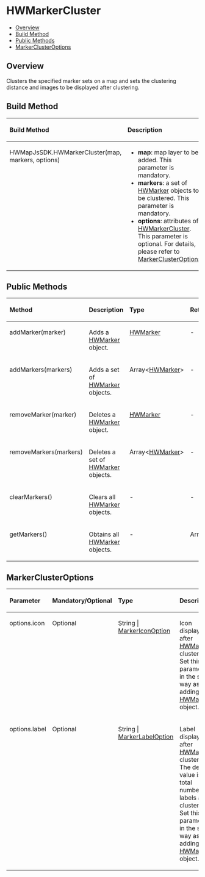 # HWMarkerCluster<a name="EN-US_TOPIC_0000001145860959"></a>

-   [Overview](#saffbc72739344d038610562032168656)
-   [Build Method](#s46a2f8013c4f4894a3885fc58c999d00)
-   [Public Methods](#scd2287c7674e42f0b510bd4652cc6dbc)
-   [MarkerClusterOptions](#sa9b7e975e868409fbafe25dec6e603ae)

## Overview<a name="saffbc72739344d038610562032168656"></a>

Clusters the specified marker sets on a map and sets the clustering distance and images to be displayed after clustering. 

## Build Method<a name="s46a2f8013c4f4894a3885fc58c999d00"></a>

<a name="tb1accdb43bc74edfb819353fad0bb5da"></a>
<table><thead align="left"><tr id="r996880471aef43e48d4db12106fb761c"><th class="cellrowborder" valign="top" width="50%" id="mcps1.1.3.1.1"><p id="aeb5271b5aad24f5bb23c7f5bd0b85d4b"><a name="aeb5271b5aad24f5bb23c7f5bd0b85d4b"></a><a name="aeb5271b5aad24f5bb23c7f5bd0b85d4b"></a><strong id="a0f5766932d424278a8f9acea61706d13"><a name="a0f5766932d424278a8f9acea61706d13"></a><a name="a0f5766932d424278a8f9acea61706d13"></a>Build Method</strong></p>
</th>
<th class="cellrowborder" valign="top" width="50%" id="mcps1.1.3.1.2"><p id="a1e35b71f53de4fad9dbd896b16b57625"><a name="a1e35b71f53de4fad9dbd896b16b57625"></a><a name="a1e35b71f53de4fad9dbd896b16b57625"></a><strong id="b676151343014"><a name="b676151343014"></a><a name="b676151343014"></a>Description</strong></p>
</th>
</tr>
</thead>
<tbody><tr id="r50637fb644c34b27ae23f8f5ca1f085f"><td class="cellrowborder" valign="top" width="50%" headers="mcps1.1.3.1.1 "><p id="abc8614897a904fa6a99bac96588c9fd9"><a name="abc8614897a904fa6a99bac96588c9fd9"></a><a name="abc8614897a904fa6a99bac96588c9fd9"></a>HWMapJsSDK.HWMarkerCluster(map, markers, options)</p>
</td>
<td class="cellrowborder" valign="top" width="50%" headers="mcps1.1.3.1.2 "><a name="u18e3d387b3434f2b8d44e566e6beeee2"></a><a name="u18e3d387b3434f2b8d44e566e6beeee2"></a><ul id="u18e3d387b3434f2b8d44e566e6beeee2"><li><strong id="b15149231153011"><a name="b15149231153011"></a><a name="b15149231153011"></a>map</strong>: map layer to be added. This parameter is mandatory.</li><li><strong id="b728017883117"><a name="b728017883117"></a><a name="b728017883117"></a>markers</strong>: a set of <a href="js-hwmarker.md">HWMarker</a> objects to be clustered. This parameter is mandatory. </li><li><strong id="b141695439312"><a name="b141695439312"></a><a name="b141695439312"></a>options</strong>: attributes of <a href="js-hwmarkercluster.md">HWMarkerCluster</a>. This parameter is optional. For details, please refer to <a href="#sa9b7e975e868409fbafe25dec6e603ae">MarkerClusterOptions</a>.</li></ul>
</td>
</tr>
</tbody>
</table>

## Public Methods<a name="scd2287c7674e42f0b510bd4652cc6dbc"></a>

<a name="tc92456bc91174d20b431199980ebb872"></a>
<table><thead align="left"><tr id="r468d66c42b0343f58fd97cef9a551a47"><th class="cellrowborder" valign="top" width="33%" id="mcps1.1.5.1.1"><p id="a074585f3ed6b4d25a7651db84e034bc9"><a name="a074585f3ed6b4d25a7651db84e034bc9"></a><a name="a074585f3ed6b4d25a7651db84e034bc9"></a><strong id="b169371835133218"><a name="b169371835133218"></a><a name="b169371835133218"></a>Method</strong></p>
</th>
<th class="cellrowborder" valign="top" width="26%" id="mcps1.1.5.1.2"><p id="ab666ba8497184a8b974eeb2c82ddac6c"><a name="ab666ba8497184a8b974eeb2c82ddac6c"></a><a name="ab666ba8497184a8b974eeb2c82ddac6c"></a><strong id="b496813753213"><a name="b496813753213"></a><a name="b496813753213"></a>Description</strong></p>
</th>
<th class="cellrowborder" valign="top" width="26.08%" id="mcps1.1.5.1.3"><p id="aa415d5bdbd4f48d18b015a0d9058ab03"><a name="aa415d5bdbd4f48d18b015a0d9058ab03"></a><a name="aa415d5bdbd4f48d18b015a0d9058ab03"></a><strong id="ab58958a5299b453ba980fbf19fa38508"><a name="ab58958a5299b453ba980fbf19fa38508"></a><a name="ab58958a5299b453ba980fbf19fa38508"></a>Type</strong></p>
</th>
<th class="cellrowborder" valign="top" width="14.92%" id="mcps1.1.5.1.4"><p id="a4d25ea9e43704aceb1b5729938f7ae49"><a name="a4d25ea9e43704aceb1b5729938f7ae49"></a><a name="a4d25ea9e43704aceb1b5729938f7ae49"></a><strong id="a5ffaf4d97ec64510b79979ef6004bffa"><a name="a5ffaf4d97ec64510b79979ef6004bffa"></a><a name="a5ffaf4d97ec64510b79979ef6004bffa"></a>Return Value</strong></p>
</th>
</tr>
</thead>
<tbody><tr id="r99bdb64f367a470087be9948cc7f9ab3"><td class="cellrowborder" valign="top" width="33%" headers="mcps1.1.5.1.1 "><p id="a56e61da523bb45f3af0efa76e90134e5"><a name="a56e61da523bb45f3af0efa76e90134e5"></a><a name="a56e61da523bb45f3af0efa76e90134e5"></a>addMarker(marker)</p>
</td>
<td class="cellrowborder" valign="top" width="26%" headers="mcps1.1.5.1.2 "><p id="a54fbca867d45402c9cff9f9597db9375"><a name="a54fbca867d45402c9cff9f9597db9375"></a><a name="a54fbca867d45402c9cff9f9597db9375"></a>Adds a <a href="js-hwmarker.md">HWMarker</a> object.</p>
</td>
<td class="cellrowborder" valign="top" width="26.08%" headers="mcps1.1.5.1.3 "><p id="a332d71a046d44084be1d17d19aff393e"><a name="a332d71a046d44084be1d17d19aff393e"></a><a name="a332d71a046d44084be1d17d19aff393e"></a><a href="js-hwmarker.md">HWMarker</a></p>
</td>
<td class="cellrowborder" valign="top" width="14.92%" headers="mcps1.1.5.1.4 "><p id="a91518013664b4dda99b78d87ff215f3d"><a name="a91518013664b4dda99b78d87ff215f3d"></a><a name="a91518013664b4dda99b78d87ff215f3d"></a>-</p>
</td>
</tr>
<tr id="rabe5e67e72974b1cb7d83380ddab6ec1"><td class="cellrowborder" valign="top" width="33%" headers="mcps1.1.5.1.1 "><p id="ae5503120fc4c49eaa08072fb77206795"><a name="ae5503120fc4c49eaa08072fb77206795"></a><a name="ae5503120fc4c49eaa08072fb77206795"></a>addMarkers(markers)</p>
</td>
<td class="cellrowborder" valign="top" width="26%" headers="mcps1.1.5.1.2 "><p id="a2211e56decf2421291bdc08858c28f3b"><a name="a2211e56decf2421291bdc08858c28f3b"></a><a name="a2211e56decf2421291bdc08858c28f3b"></a>Adds a set of <a href="js-hwmarker.md">HWMarker</a> objects.</p>
</td>
<td class="cellrowborder" valign="top" width="26.08%" headers="mcps1.1.5.1.3 "><p id="a6430998d1c814cbaaaacc311fb4b3f38"><a name="a6430998d1c814cbaaaacc311fb4b3f38"></a><a name="a6430998d1c814cbaaaacc311fb4b3f38"></a>Array&lt;<a href="js-hwmarker.md">HWMarker</a>&gt;</p>
</td>
<td class="cellrowborder" valign="top" width="14.92%" headers="mcps1.1.5.1.4 "><p id="a4255bd523b6449128ef0d8ef26e4052e"><a name="a4255bd523b6449128ef0d8ef26e4052e"></a><a name="a4255bd523b6449128ef0d8ef26e4052e"></a>-</p>
</td>
</tr>
<tr id="ra53ffa985092435984c2534c800f96ba"><td class="cellrowborder" valign="top" width="33%" headers="mcps1.1.5.1.1 "><p id="ae7fb0f1305dd42fabd64b5c83f38a610"><a name="ae7fb0f1305dd42fabd64b5c83f38a610"></a><a name="ae7fb0f1305dd42fabd64b5c83f38a610"></a>removeMarker(marker)</p>
</td>
<td class="cellrowborder" valign="top" width="26%" headers="mcps1.1.5.1.2 "><p id="a267d27b53f1d413e85ae23ff2301508a"><a name="a267d27b53f1d413e85ae23ff2301508a"></a><a name="a267d27b53f1d413e85ae23ff2301508a"></a>Deletes a <a href="js-hwmarker.md">HWMarker</a> object.</p>
</td>
<td class="cellrowborder" valign="top" width="26.08%" headers="mcps1.1.5.1.3 "><p id="ad075887c18394c4f87e0acd507343f3d"><a name="ad075887c18394c4f87e0acd507343f3d"></a><a name="ad075887c18394c4f87e0acd507343f3d"></a><a href="js-hwmarker.md">HWMarker</a></p>
</td>
<td class="cellrowborder" valign="top" width="14.92%" headers="mcps1.1.5.1.4 "><p id="a0d1ea23976cc4bab988c61ee38686947"><a name="a0d1ea23976cc4bab988c61ee38686947"></a><a name="a0d1ea23976cc4bab988c61ee38686947"></a>-</p>
</td>
</tr>
<tr id="r44fc9cea33db47f88a8ead3d223050a4"><td class="cellrowborder" valign="top" width="33%" headers="mcps1.1.5.1.1 "><p id="a0241d45716cf470a89e54123dde596b2"><a name="a0241d45716cf470a89e54123dde596b2"></a><a name="a0241d45716cf470a89e54123dde596b2"></a>removeMarkers(markers)</p>
</td>
<td class="cellrowborder" valign="top" width="26%" headers="mcps1.1.5.1.2 "><p id="ae9cf29b6eb3e4f8c8f80b0a6d207fd71"><a name="ae9cf29b6eb3e4f8c8f80b0a6d207fd71"></a><a name="ae9cf29b6eb3e4f8c8f80b0a6d207fd71"></a>Deletes a set of <a href="js-hwmarker.md">HWMarker</a> objects.</p>
</td>
<td class="cellrowborder" valign="top" width="26.08%" headers="mcps1.1.5.1.3 "><p id="a683ae8900e4240c5a66f02002ff97296"><a name="a683ae8900e4240c5a66f02002ff97296"></a><a name="a683ae8900e4240c5a66f02002ff97296"></a>Array&lt;<a href="js-hwmarker.md">HWMarker</a>&gt;</p>
</td>
<td class="cellrowborder" valign="top" width="14.92%" headers="mcps1.1.5.1.4 "><p id="ab0fd3d6af329471d974cce17fd052659"><a name="ab0fd3d6af329471d974cce17fd052659"></a><a name="ab0fd3d6af329471d974cce17fd052659"></a>-</p>
</td>
</tr>
<tr id="r9cbddbc4b2c9412e8890fd3e618c1e1f"><td class="cellrowborder" valign="top" width="33%" headers="mcps1.1.5.1.1 "><p id="abc1d1fd37c3845bcb4b77c8670ed4721"><a name="abc1d1fd37c3845bcb4b77c8670ed4721"></a><a name="abc1d1fd37c3845bcb4b77c8670ed4721"></a>clearMarkers()</p>
</td>
<td class="cellrowborder" valign="top" width="26%" headers="mcps1.1.5.1.2 "><p id="a30a15d3a4f234a24be2396c9de73f058"><a name="a30a15d3a4f234a24be2396c9de73f058"></a><a name="a30a15d3a4f234a24be2396c9de73f058"></a>Clears all <a href="js-hwmarker.md">HWMarker</a> objects.</p>
</td>
<td class="cellrowborder" valign="top" width="26.08%" headers="mcps1.1.5.1.3 "><p id="acb47e97553c346cd819afc18802202d2"><a name="acb47e97553c346cd819afc18802202d2"></a><a name="acb47e97553c346cd819afc18802202d2"></a>-</p>
</td>
<td class="cellrowborder" valign="top" width="14.92%" headers="mcps1.1.5.1.4 "><p id="a8e60f789ab944c6192d63844087442cf"><a name="a8e60f789ab944c6192d63844087442cf"></a><a name="a8e60f789ab944c6192d63844087442cf"></a>-</p>
</td>
</tr>
<tr id="r26a730b8c5454d768236538bf34be52f"><td class="cellrowborder" valign="top" width="33%" headers="mcps1.1.5.1.1 "><p id="a18ed377c42c14786b1a2216dd5b35c21"><a name="a18ed377c42c14786b1a2216dd5b35c21"></a><a name="a18ed377c42c14786b1a2216dd5b35c21"></a>getMarkers()</p>
</td>
<td class="cellrowborder" valign="top" width="26%" headers="mcps1.1.5.1.2 "><p id="a81014f306f634e4d9d7aec12af528983"><a name="a81014f306f634e4d9d7aec12af528983"></a><a name="a81014f306f634e4d9d7aec12af528983"></a>Obtains all <a href="js-hwmarker.md">HWMarker</a> objects.</p>
</td>
<td class="cellrowborder" valign="top" width="26.08%" headers="mcps1.1.5.1.3 "><p id="aa8fdc7c676df4762a95a33dfd79d0323"><a name="aa8fdc7c676df4762a95a33dfd79d0323"></a><a name="aa8fdc7c676df4762a95a33dfd79d0323"></a>-</p>
</td>
<td class="cellrowborder" valign="top" width="14.92%" headers="mcps1.1.5.1.4 "><p id="abb0709045c594f8d828e0142d3757282"><a name="abb0709045c594f8d828e0142d3757282"></a><a name="abb0709045c594f8d828e0142d3757282"></a>Array&lt;<a href="js-hwmarker.md">HWMarker</a>&gt;</p>
</td>
</tr>
</tbody>
</table>

## MarkerClusterOptions<a name="sa9b7e975e868409fbafe25dec6e603ae"></a>

<a name="t170c7f0e5ae742ecb5f67fba878f3b5a"></a>
<table><thead align="left"><tr id="rd6345bee6871444b9e709f444f80ece6"><th class="cellrowborder" valign="top" width="18.86%" id="mcps1.1.5.1.1"><p id="ace1cb5cdeecc4423a5c9a7ed10d4d8ed"><a name="ace1cb5cdeecc4423a5c9a7ed10d4d8ed"></a><a name="ace1cb5cdeecc4423a5c9a7ed10d4d8ed"></a><strong id="afadf05fa61d94637a189f62cafa0d8a8"><a name="afadf05fa61d94637a189f62cafa0d8a8"></a><a name="afadf05fa61d94637a189f62cafa0d8a8"></a>Parameter</strong></p>
</th>
<th class="cellrowborder" valign="top" width="14.000000000000002%" id="mcps1.1.5.1.2"><p id="a1897c571b91f47f69099db3228a0fe7f"><a name="a1897c571b91f47f69099db3228a0fe7f"></a><a name="a1897c571b91f47f69099db3228a0fe7f"></a><strong id="a8bd793c7906b4bc7b346c9a733d70c00"><a name="a8bd793c7906b4bc7b346c9a733d70c00"></a><a name="a8bd793c7906b4bc7b346c9a733d70c00"></a>Mandatory/Optional</strong></p>
</th>
<th class="cellrowborder" valign="top" width="21.54%" id="mcps1.1.5.1.3"><p id="a76cddce80061491f89c640298508e73c"><a name="a76cddce80061491f89c640298508e73c"></a><a name="a76cddce80061491f89c640298508e73c"></a><strong id="a9987e00a0a93419f9fd37d81da22342c"><a name="a9987e00a0a93419f9fd37d81da22342c"></a><a name="a9987e00a0a93419f9fd37d81da22342c"></a>Type</strong></p>
</th>
<th class="cellrowborder" valign="top" width="45.6%" id="mcps1.1.5.1.4"><p id="a94fe65a0a4654ab4b5042324d88408ae"><a name="a94fe65a0a4654ab4b5042324d88408ae"></a><a name="a94fe65a0a4654ab4b5042324d88408ae"></a><strong id="b1417004320338"><a name="b1417004320338"></a><a name="b1417004320338"></a>Description</strong></p>
</th>
</tr>
</thead>
<tbody><tr id="r64d37cd9b8134cba886cbeb6cdb42ceb"><td class="cellrowborder" valign="top" width="18.86%" headers="mcps1.1.5.1.1 "><p id="a95c22b26f96c48ffa4350b9b260cb81b"><a name="a95c22b26f96c48ffa4350b9b260cb81b"></a><a name="a95c22b26f96c48ffa4350b9b260cb81b"></a>options.icon</p>
</td>
<td class="cellrowborder" valign="top" width="14.000000000000002%" headers="mcps1.1.5.1.2 "><p id="a77773a12ae414ddfb122ed4d194697f3"><a name="a77773a12ae414ddfb122ed4d194697f3"></a><a name="a77773a12ae414ddfb122ed4d194697f3"></a>Optional</p>
</td>
<td class="cellrowborder" valign="top" width="21.54%" headers="mcps1.1.5.1.3 "><p id="ab6477798c34f4b9d95364931866f95d9"><a name="ab6477798c34f4b9d95364931866f95d9"></a><a name="ab6477798c34f4b9d95364931866f95d9"></a>String | <a href="js-hwmarker.md#sfbc5428e87a44deb9010cc2f3a589894">MarkerIconOption</a></p>
</td>
<td class="cellrowborder" valign="top" width="45.6%" headers="mcps1.1.5.1.4 "><p id="a5d7e95042d2744ce8b7ceb73a540022e"><a name="a5d7e95042d2744ce8b7ceb73a540022e"></a><a name="a5d7e95042d2744ce8b7ceb73a540022e"></a>Icon displayed after <a href="js-hwmarker.md">HWMarker</a> clustering. Set this parameter in the same way as adding a <a href="js-hwmarker.md">HWMarker</a> object.</p>
</td>
</tr>
<tr id="r31a34b512e4f48acb8db2b43cf914752"><td class="cellrowborder" valign="top" width="18.86%" headers="mcps1.1.5.1.1 "><p id="a1cdf5415f23440feb76392e2435228cc"><a name="a1cdf5415f23440feb76392e2435228cc"></a><a name="a1cdf5415f23440feb76392e2435228cc"></a>options.label</p>
</td>
<td class="cellrowborder" valign="top" width="14.000000000000002%" headers="mcps1.1.5.1.2 "><p id="abe8360901f88468b80e954e8f3c8f3a6"><a name="abe8360901f88468b80e954e8f3c8f3a6"></a><a name="abe8360901f88468b80e954e8f3c8f3a6"></a>Optional</p>
</td>
<td class="cellrowborder" valign="top" width="21.54%" headers="mcps1.1.5.1.3 "><p id="a250fb239f81443fe90e128d1b887c488"><a name="a250fb239f81443fe90e128d1b887c488"></a><a name="a250fb239f81443fe90e128d1b887c488"></a>String | <a href="js-hwmarker.md#sddf63bee876d44188dec2b7ccdfcaeb8">MarkerLabelOption</a></p>
</td>
<td class="cellrowborder" valign="top" width="45.6%" headers="mcps1.1.5.1.4 "><p id="a5426c447d9034e269f04a87276b0913f"><a name="a5426c447d9034e269f04a87276b0913f"></a><a name="a5426c447d9034e269f04a87276b0913f"></a>Label displayed after <a href="js-hwmarker.md">HWMarker</a> clustering. The default value is the total number of labels after clustering. Set this parameter in the same way as adding a <a href="js-hwmarker.md">HWMarker</a> object.</p>
</td>
</tr>
</tbody>
</table>

